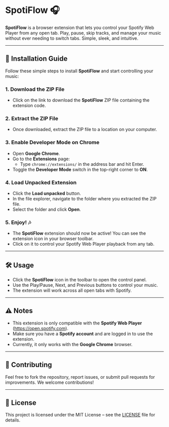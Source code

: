 # **SpotiFlow** 🎧

**SpotiFlow** is a browser extension that lets you control your Spotify Web Player from any open tab. Play, pause, skip tracks, and manage your music without ever needing to switch tabs. Simple, sleek, and intuitive.

---

## 🚀 **Installation Guide**

Follow these simple steps to install **SpotiFlow** and start controlling your music:

### 1. **Download the ZIP File**
- Click on the link to download the **SpotiFlow** ZIP file containing the extension code.

### 2. **Extract the ZIP File**
- Once downloaded, extract the ZIP file to a location on your computer.

### 3. **Enable Developer Mode on Chrome**
- Open **Google Chrome**.
- Go to the **Extensions** page:
  - Type `chrome://extensions/` in the address bar and hit Enter.
- Toggle the **Developer Mode** switch in the top-right corner to **ON**.

### 4. **Load Unpacked Extension**
- Click the **Load unpacked** button.
- In the file explorer, navigate to the folder where you extracted the ZIP file.
- Select the folder and click **Open**.

### 5. **Enjoy!** 🎶
- The **SpotiFlow** extension should now be active! You can see the extension icon in your browser toolbar.
- Click on it to control your Spotify Web Player playback from any tab.

---

## 🛠️ **Usage**

- Click the **SpotiFlow** icon in the toolbar to open the control panel.
- Use the Play/Pause, Next, and Previous buttons to control your music.
- The extension will work across all open tabs with Spotify.

---

## ⚠️ **Notes**

- This extension is only compatible with the **Spotify Web Player** (https://open.spotify.com).
- Make sure you have a **Spotify account** and are logged in to use the extension.
- Currently, it only works with the **Google Chrome** browser.

---

## 🤝 **Contributing**

Feel free to fork the repository, report issues, or submit pull requests for improvements. We welcome contributions!

---

## 📄 **License**

This project is licensed under the MIT License – see the [LICENSE](LICENSE) file for details.
